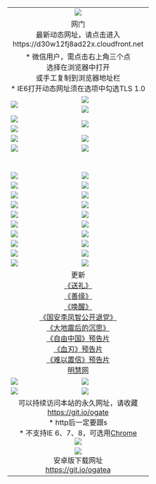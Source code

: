 ﻿<table>
  <tr></tr>
  <tr><td colspan=2 align=center><img src="https://cloud.githubusercontent.com/assets/11880933/13434984/f430fae2-e012-11e5-814f-c2df1e82b247.jpg" /></td></tr>
  <tr><td colspan=2 align=center>网门<br>最新动态网址，请点击进入
<br>https://d30w12fj8ad22x.cloudfront.net
    </td>
  </tr>
  <tr>
    <td colspan=2 align=center>* 微信用户，需点击右上角三个点<br>选择在浏览器中打开<br>或手工复制到浏览器地址栏
    <br>* IE6打开动态网址须在选项中勾选TLS 1.0</td>
  </tr>
  <tr>
    <td rowspan=2><a href="https://d30w12fj8ad22x.cloudfront.net/ogUP.aspx?name=11DKC.mp4&list=11DKC" target="_blank"><img src="https://d30w12fj8ad22x.cloudfront.net/Up/11DKC1.jpg" /></a></td> 
    <td><div><a href="https://d30w12fj8ad22x.cloudfront.net/ogUP.aspx?name=LRWS.mp4&list=LRWS" target="_blank"><img src="https://d30w12fj8ad22x.cloudfront.net/Up/LRWS.jpg" /></a></td>
   </tr>
  <tr>
    <td><a href="https://d30w12fj8ad22x.cloudfront.net/ogNiceVedio.aspx" target="_blank"><img src="https://d30w12fj8ad22x.cloudfront.net/Up/11TGKDY.jpg" /></a></td>
  </tr>
  <tr>
    <td><a href="https://d30w12fj8ad22x.cloudfront.net/ogUP.aspx?name=JQR.mp4&count=2" target="_blank"><img src="https://d30w12fj8ad22x.cloudfront.net/Up/JQR.jpg" /></a></td>   
    <td rowspan=2><a href="https://d30w12fj8ad22x.cloudfront.net/ogUP.aspx?name=JP.mp4&count=9" target="_blank"><img src="https://d30w12fj8ad22x.cloudfront.net/Up/JP.jpg" /></td>
  </tr>
  <tr>
    <td><a href="https://d30w12fj8ad22x.cloudfront.net/ogUP.aspx?name=WH.mp4" target="_blank"><img src="https://d30w12fj8ad22x.cloudfront.net/Up/WH.jpg" /></a></td>
  </tr>
  <tr>
    <td><a href="https://d30w12fj8ad22x.cloudfront.net/ogUP.aspx?name=SSZJ.mp4&list=SSZJ" target="_blank"><img src="https://d30w12fj8ad22x.cloudfront.net/Up/SSZJ.jpg" /></a></td>
    <td><a href="https://d30w12fj8ad22x.cloudfront.net/ogUP.aspx?name=1XQK.mp4&count=13" target="_blank"><img src="https://d30w12fj8ad22x.cloudfront.net/Up/1XQK.jpg" /></a</td>
  </tr>
  <tr>
    <td><a href="https://d30w12fj8ad22x.cloudfront.net/ogUP.aspx?name=ZY.mp4&count=2015|16" target="_blank"><img src="https://d30w12fj8ad22x.cloudfront.net/Up/ZY.jpg" /></a</td>
    <td><a href="https://d30w12fj8ad22x.cloudfront.net/ogUP.aspx?name=XTFY.mp4&count=B|2,A|24" target="_blank"><img src="https://d30w12fj8ad22x.cloudfront.net/Up/XTFY.jpg" /></a></td>
  </tr>
  <tr height="40">
  </tr>
  <tr>
    <td><a href="https://d30w12fj8ad22x.cloudfront.net/ogUP.aspx?name=4SQQ.mp4&list=4SQQ" target="_blank"><img src="https://d30w12fj8ad22x.cloudfront.net/Up/4SQQ0.jpg"/></a></td>
    <td><a href="https://d30w12fj8ad22x.cloudfront.net/ogUP.aspx?name=4SHQ.mp4&list=4SHQ" target="_blank"><img src="https://d30w12fj8ad22x.cloudfront.net/Up/4SHQ0.jpg"/></a></td>
  </tr>
  <tr>
    <td><a href="https://d30w12fj8ad22x.cloudfront.net/ogUP.aspx?name=4SZG.mp4&list=4SZG" target="_blank"><img src="https://d30w12fj8ad22x.cloudfront.net/Up/4SZG0.jpg"/></a></td>
    <td><a href="https://d30w12fj8ad22x.cloudfront.net/ogUP.aspx?name=4SDJ.mp4&list=4SDJ" target="_blank"><img src="https://d30w12fj8ad22x.cloudfront.net/Up/4SDJ0.jpg"/></a></td>
  </tr>
  <tr>
    <td><a href="https://d30w12fj8ad22x.cloudfront.net/ogUP.aspx?name=4SGX.mp4&list=4SGX" target="_blank"><img src="https://d30w12fj8ad22x.cloudfront.net/Up/4SGX0.jpg"/></a></td>
    <td><a href="https://d30w12fj8ad22x.cloudfront.net/ogUP.aspx?name=4SHD.mp4&list=4SHD" target="_blank"><img src="https://d30w12fj8ad22x.cloudfront.net/Up/4SHD0.jpg"/></a></td>
  </tr>
  <tr>
    <td><a href="https://d30w12fj8ad22x.cloudfront.net/ogUP.aspx?name=4CTX.mp4&list=4CTX" target="_blank"><img src="https://d30w12fj8ad22x.cloudfront.net/Up/4CTX0.jpg"/></a></td>
    <td><a href="https://d30w12fj8ad22x.cloudfront.net/ogUP.aspx?name=4CWZ.mp4&list=4CWZ" target="_blank"><img src="https://d30w12fj8ad22x.cloudfront.net/Up/4CWZ0.jpg"/></a></td>
  </tr>
  <tr>
    <td><a href="https://d30w12fj8ad22x.cloudfront.net/onUP.aspx?name=https://d1lqqjldbsh7xo.cloudfront.net/" target="_blank"><img src="https://d30w12fj8ad22x.cloudfront.net/Up/0DTW.jpg"/></a></td>
    <td><a href="https://d30w12fj8ad22x.cloudfront.net/onUP.aspx?name=https://d240ns8up8earz.cloudfront.net/acenter/" target="_blank"><img src="https://d30w12fj8ad22x.cloudfront.net/Up/0TDW.jpg" /></a></td>
  </tr>
  <tr>
    <td><a href="https://d30w12fj8ad22x.cloudfront.net/onUP.aspx?name=https://d4508d6vomz2p.cloudfront.net/gb/nsc413.htm" target="_blank"><img src="https://d30w12fj8ad22x.cloudfront.net/Up/0DJY.jpg" /></a></td>
    <td><a href="https://d30w12fj8ad22x.cloudfront.net/onUP.aspx?name=https://dilo7bqpjb57y.cloudfront.net/xtr/gb/prog204.html" target="_blank"><img src="https://d30w12fj8ad22x.cloudfront.net/Up/0XTR.jpg" /></a></td>
  </tr>
  <tr>
    <td><a href="https://d30w12fj8ad22x.cloudfront.net/onUP.aspx?name=https://d3aj00iefsmfgc.cloudfront.net/" target="_blank"><img src="https://d30w12fj8ad22x.cloudfront.net/Up/0MHW.jpg" /></a></td>
    <td><a href="https://d30w12fj8ad22x.cloudfront.net/onUP.aspx?name=https://d20wz7qt14x5d2.cloudfront.net/" target="_blank"><img src="https://d30w12fj8ad22x.cloudfront.net/Up/0ZJW.jpg" /></a></td>
  </tr>
  <tr>
    <td><a href="https://d30w12fj8ad22x.cloudfront.net/ogUP.aspx?name=0FG.zip" target="_blank"><img src="https://d30w12fj8ad22x.cloudfront.net/Up/0FG.jpg" /></a></td>
    <td><a href="https://d30w12fj8ad22x.cloudfront.net/ogUP.aspx?name=0FGA.apk" target="_blank"><img src="https://d30w12fj8ad22x.cloudfront.net/Up/0FGA.jpg" /></a></td>
  </tr>
  <tr>
    <td><a href="https://d30w12fj8ad22x.cloudfront.net/ogUP.aspx?name=0U.zip" target="_blank"><img src="https://d30w12fj8ad22x.cloudfront.net/Up/0U.jpg" /></a></td>
    <td><a href="https://d30w12fj8ad22x.cloudfront.net/ogUP.aspx?name=0UA.apk" target="_blank"><img src="https://d30w12fj8ad22x.cloudfront.net/Up/0UA.jpg" /></a></td>
  </tr>
  <tr>
    <td><a href="https://d30w12fj8ad22x.cloudfront.net/ogUP.aspx?name=0iPPOTV.zip" target="_blank"><img src="https://d30w12fj8ad22x.cloudfront.net/Up/0iPPOTV.jpg" /></a></td>
    <td><a href="https://d30w12fj8ad22x.cloudfront.net/ogUP.aspx?name=0iNTD.apk" target="_blank"><img src="https://d30w12fj8ad22x.cloudfront.net/Up/0iNTD.jpg" /></a></td>
  </tr>
  <tr>
    <td colspan=2 align=center>更新<br>
      <a href="https://d30w12fj8ad22x.cloudfront.net/ogUP.aspx?name=4ESL.mp4" target="_blank">《送礼》</a><br>
      <a href="https://d30w12fj8ad22x.cloudfront.net/ogUP.aspx?name=4ESY.mp4" target="_blank">《善缘》</a><br>
      <a href="https://d30w12fj8ad22x.cloudfront.net/ogUP.aspx?name=4EHX.mp4" target="_blank">《唤醒》</a><br>
      <a href="https://d30w12fj8ad22x.cloudfront.net/ogUP.aspx?name=4LFZ.mp4" target="_blank">《国安李凤智公开退党》</a><br>
      <a href="https://d30w12fj8ad22x.cloudfront.net/ogUP.aspx?name=4DDZHDCS.mp4" target="_blank">《大地震后的沉思》</a><br>
      <a href="https://d30w12fj8ad22x.cloudfront.net/ogUP.aspx?name=11ZYZG0.mp4" target="_blank">《自由中国》预告片</a><br>
      <a href="https://d30w12fj8ad22x.cloudfront.net/ogUP.aspx?name=11XR.mp4" target="_blank">《血刃》预告片</a><br>
      <a href="https://d30w12fj8ad22x.cloudfront.net/ogUP.aspx?name=11NYZX.mp4&count=2" target="_blank">《难以置信》预告片</a><br>
      <a href="https://d30w12fj8ad22x.cloudfront.net/onUP.aspx?name=https://www.minghui.org/" target="_blank">明慧网</a></td>
    </td>
  </tr>
  <tr>
    <td><a href="https://d30w12fj8ad22x.cloudfront.net/ogNice.aspx" target="_blank"><img src="https://d30w12fj8ad22x.cloudfront.net/Up/0WCYY.jpg" /></a></td>
    <td><a href="https://d30w12fj8ad22x.cloudfront.net/onCO.aspx?ob=600事物&op=增删改&args=WH1~%23类型6新闻%7c%23类型6评论&mode=" target="_blank"><img src="https://d30w12fj8ad22x.cloudfront.net/Up/0WZTT.jpg" /></a></td> 
  </tr>
  <tr>
    <td><a href="https://d30w12fj8ad22x.cloudfront.net/ogDY.aspx" target="_blank"><img src="https://d30w12fj8ad22x.cloudfront.net/Up/0FK.jpg" /></a></td>
    <td><a href="https://d30w12fj8ad22x.cloudfront.net/ogST.aspx" target="_blank"><img src="https://d30w12fj8ad22x.cloudfront.net/Up/0ST.jpg" /></a></td> 
  </tr>
  <tr>
    <td colspan=2 align=center>可以持续访问本站的永久网址，请收藏<br/><a href="https://git.io/ogate" target="_blank">https://git.io/ogate</a><br/>* http后一定要跟s<br/>* 不支持IE 6、7、8，可选用<a href="https://d30w12fj8ad22x.cloudfront.net/ogUP.aspx?name=0ChromePortable.zip">Chrome</a><br/><a href="https://d30w12fj8ad22x.cloudfront.net/Up/0WMGDL2.png" target="_blank"><img src="https://d30w12fj8ad22x.cloudfront.net/Up/0WMGD2.png"/></a></td>
  </tr>
  <tr>
    <td colspan=2 align=center><a href="https://d30w12fj8ad22x.cloudfront.net/ogUP.aspx?name=0oGate.apk" target="_blank"><img src="https://cloud.githubusercontent.com/assets/11880933/13720399/75e143ee-e842-11e5-9f0a-1421f423c80f.jpg" /></a><br>安卓版下载网址<br><a href="https://git.io/ogatea">https://git.io/ogatea</a></td>
  </tr>
  <!--tr>
    <td colspan=2 align=center>可能失效的动态网址
    </td>
  </tr-->
</table>
